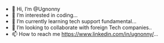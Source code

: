 - 👋 Hi, I’m @Ugnonny
- 👀 I’m interested in coding...
- 🌱 I’m currently learning tech support fundamental...
- 💞️ I’m looking to collaborate with foreign Tech companies..
- 📫 How to reach me https://www.linkedin.com/in/ugnonny/...

<!---
Ugnonny/Ugnonny is a ✨ special ✨ repository because its `README.md` (this file) appears on your GitHub profile.
You can click the Preview link to take a look at your changes.
--->

